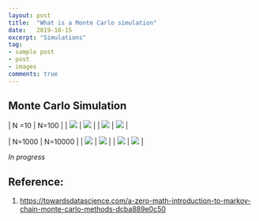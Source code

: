 ```yaml
---
layout: post
title:  "What is a Monte Carlo simulation"
date:   2019-10-15
excerpt: "Simulations"
tag:
- sample post
- post
- images
comments: true
---
```


## Monte Carlo Simulation

| N =10  | N=100  |
| ![](../imgs/Circle_10.png)  | ![](../imgs/Circle_100.png)  |
| ![](../imgs/Snowflake_10.png)  | ![](../imgs/Snowflake_100.png)  |


| N=1000   | N=10000 |
| ![](../imgs/Circle_1000.png)  | ![](../imgs/Circle_10000.png) |
| ![](../imgs/Snowflake_1000.png)  | ![](../imgs/Snowflake_10000.png) |


*In progress*


## Reference:
1. https://towardsdatascience.com/a-zero-math-introduction-to-markov-chain-monte-carlo-methods-dcba889e0c50

